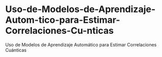 # Uso-de-Modelos-de-Aprendizaje-Autom-tico-para-Estimar-Correlaciones-Cu-nticas
Uso de Modelos de Aprendizaje Automático para Estimar Correlaciones Cuánticas
